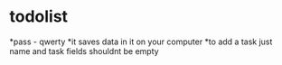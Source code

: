 # todolist
*pass - qwerty
*it saves data in it on your computer
*to add a task just name and task fields shouldnt be empty
